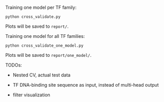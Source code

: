 

Training one model per TF family:

```
python cross_validate.py
```

Plots will be saved to `report/`.




Training one model for all TF families:

```
python cross_validate_one_model.py
```

Plots will be saved to `report/one_model/`.


TODOs:

- Nested CV, actual test data

- TF DNA-binding site sequence as input, instead of multi-head output

- filter visualization




